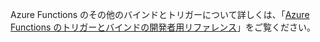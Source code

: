 Azure Functions のその他のバインドとトリガーについて詳しくは、「[Azure Functions のトリガーとバインドの開発者用リファレンス](../articles/azure-functions/functions-triggers-bindings.md)」をご覧ください。

